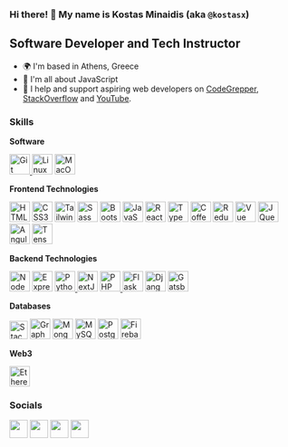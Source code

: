 ### Hi there! 👋 My name is Kostas Minaidis (aka `@kostasx`)

Software Developer and Tech Instructor
--------------------------------------

* 🌍  I'm based in Athens, Greece
* 🧠  I'm all about JavaScript
* 🫶  I help and support aspiring web developers on [CodeGrepper](https://www.grepper.com/profile/kostas-minaidis), [StackOverflow](https://stackoverflow.com/users/4861760/kostas-minaidis) and [YouTube](https://www.youtube.com/@kostas_x).

### Skills

<p><strong>Software</strong></p>

<p align="left">
  <!-- Git -->
  <a href="https://git-scm.com/" target="_blank" rel="noreferrer"><img
      src="https://raw.githubusercontent.com/danielcranney/readme-generator/main/public/icons/skills/git-colored.svg"
      width="36" height="36" alt="Git" />
  </a>
  <!-- Linux -->
  <a href="https://www.linux.org" target="_blank" rel="noreferrer"><img
      src="https://raw.githubusercontent.com/danielcranney/readme-generator/main/public/icons/skills/linux-colored.svg"
      width="36" height="36" alt="Linux" /></a>
  <!-- MacOS -->
  <a href="https://apple.com" target="_blank" rel="noreferrer"><img
      src="https://raw.githubusercontent.com/danielcranney/readme-generator/main/public/icons/skills/macos-colored.svg"
      width="36" height="36" alt="MacOS" /></a>
</p>

<p><strong>Frontend Technologies</strong></p>

<p align="left">
  <a href="https://developer.mozilla.org/en-US/docs/Glossary/HTML5" target="_blank" rel="noreferrer"><img
      src="https://raw.githubusercontent.com/danielcranney/readme-generator/main/public/icons/skills/html5-colored.svg"
      width="36" height="36" alt="HTML5" /></a>
  <a href="https://www.w3.org/TR/CSS/#css" target="_blank" rel="noreferrer"><img
      src="https://raw.githubusercontent.com/danielcranney/readme-generator/main/public/icons/skills/css3-colored.svg"
      width="36" height="36" alt="CSS3" /></a>
  <a href="https://tailwindcss.com/" target="_blank" rel="noreferrer"><img
      src="https://raw.githubusercontent.com/danielcranney/readme-generator/main/public/icons/skills/tailwindcss-colored.svg"
      width="36" height="36" alt="TailwindCSS" /></a>
  <a href="https://sass-lang.com/" target="_blank" rel="noreferrer"><img
      src="https://raw.githubusercontent.com/danielcranney/readme-generator/main/public/icons/skills/sass-colored.svg"
      width="36" height="36" alt="Sass" /></a>
  <a href="https://getbootstrap.com/" target="_blank" rel="noreferrer"><img
      src="https://raw.githubusercontent.com/danielcranney/readme-generator/main/public/icons/skills/bootstrap-colored.svg"
      width="36" height="36" alt="Bootstrap" /></a>
  <a href="https://developer.mozilla.org/en-US/docs/Web/JavaScript" target="_blank" rel="noreferrer"><img
      src="https://raw.githubusercontent.com/danielcranney/readme-generator/main/public/icons/skills/javascript-colored.svg"
      width="36" height="36" alt="JavaScript" /></a>
  <a href="https://reactjs.org/" target="_blank" rel="noreferrer"><img
      src="https://raw.githubusercontent.com/danielcranney/readme-generator/main/public/icons/skills/react-colored.svg"
      width="36" height="36" alt="React" /></a>
  <a href="https://www.typescriptlang.org/" target="_blank" rel="noreferrer"><img
      src="https://raw.githubusercontent.com/danielcranney/readme-generator/main/public/icons/skills/typescript-colored.svg"
      width="36" height="36" alt="TypeScript" /></a>
  <a href="https://coffeescript.org/" target="_blank" rel="noreferrer"><img
      src="https://raw.githubusercontent.com/danielcranney/readme-generator/main/public/icons/skills/coffeescript-colored.svg"
      width="36" height="36" alt="Coffeescript" /></a>
  <a href="https://redux.js.org/" target="_blank" rel="noreferrer"><img
      src="https://raw.githubusercontent.com/danielcranney/readme-generator/main/public/icons/skills/redux-colored.svg"
      width="36" height="36" alt="Redux" /></a>
  <a href="https://vuejs.org/" target="_blank" rel="noreferrer"><img
      src="https://raw.githubusercontent.com/danielcranney/readme-generator/main/public/icons/skills/vuejs-colored.svg"
      width="36" height="36" alt="Vue" /></a>
  <a href="https://jquery.com/" target="_blank" rel="noreferrer"><img
      src="https://raw.githubusercontent.com/danielcranney/readme-generator/main/public/icons/skills/jquery-colored.svg"
      width="36" height="36" alt="JQuery" /></a>
  <a href="https://angular.io/" target="_blank" rel="noreferrer"><img
      src="https://raw.githubusercontent.com/danielcranney/readme-generator/main/public/icons/skills/angularjs-colored.svg"
      width="36" height="36" alt="Angular" /></a>
  <a href="https://www.tensorflow.org/" target="_blank" rel="noreferrer"><img
      src="https://raw.githubusercontent.com/danielcranney/readme-generator/main/public/icons/skills/tensorflow-colored.svg"
      width="36" height="36" alt="TensorFlow" /></a>
</p>

<p><strong>Backend Technologies</strong></p>

<p align="left">
  <a href="https://nodejs.org/en/" target="_blank" rel="noreferrer"><img
      src="https://raw.githubusercontent.com/danielcranney/readme-generator/main/public/icons/skills/nodejs-colored.svg"
      width="36" height="36" alt="NodeJS" /></a>
  <a href="https://expressjs.com/" target="_blank" rel="noreferrer"><img
      src="https://raw.githubusercontent.com/danielcranney/readme-generator/main/public/icons/skills/express-colored.svg"
      width="36" height="36" alt="Express" /></a>
  <a href="https://www.python.org/" target="_blank" rel="noreferrer"><img
      src="https://raw.githubusercontent.com/danielcranney/readme-generator/main/public/icons/skills/python-colored.svg"
      width="36" height="36" alt="Python" />
  </a>
  <a href="https://nextjs.org/docs" target="_blank" rel="noreferrer"><img
      src="https://raw.githubusercontent.com/danielcranney/readme-generator/main/public/icons/skills/nextjs-colored.svg"
      width="36" height="36" alt="NextJs" /></a>
  <a href="https://www.php.net/" target="_blank" rel="noreferrer"><img
      src="https://raw.githubusercontent.com/danielcranney/readme-generator/main/public/icons/skills/php-colored.svg"
      width="36" height="36" alt="PHP" />
  </a>
  <a href="https://flask.palletsprojects.com/en/2.0.x/" target="_blank" rel="noreferrer"><img
      src="https://raw.githubusercontent.com/danielcranney/readme-generator/main/public/icons/skills/flask-colored.svg"
      width="36" height="36" alt="Flask" /></a>
  <a href="https://www.djangoproject.com/" target="_blank" rel="noreferrer"><img
      src="https://raw.githubusercontent.com/danielcranney/readme-generator/main/public/icons/skills/django-colored.svg"
      width="36" height="36" alt="Django" /></a>
  <a href="https://www.gatsbyjs.com/" target="_blank" rel="noreferrer"><img
      src="https://raw.githubusercontent.com/danielcranney/readme-generator/main/public/icons/skills/gatsby-colored.svg"
      width="36" height="36" alt="Gatsby" /></a>
</p>

<p><strong>Databases</strong></p>

<p align="left">

  <a href="https://https://stackoverflow.com/users/4861760/" target="_blank" rel="noreferrer"><img 
     src="https://raw.githubusercontent.com/danielcranney/readme-generator/main/public/icons/socials/stackoverflow.svg"
     width="32" height="32" alt="StackOverflow" /></a>
  <a href="https://graphql.org/" target="_blank" rel="noreferrer"><img
      src="https://raw.githubusercontent.com/danielcranney/readme-generator/main/public/icons/skills/graphql-colored.svg"
      width="36" height="36" alt="GraphQL" /></a>
  <a href="https://www.mongodb.com/" target="_blank" rel="noreferrer"><img
      src="https://raw.githubusercontent.com/danielcranney/readme-generator/main/public/icons/skills/mongodb-colored.svg"
      width="36" height="36" alt="MongoDB" /></a>
  <a href="https://www.mysql.com/" target="_blank" rel="noreferrer"><img
      src="https://raw.githubusercontent.com/danielcranney/readme-generator/main/public/icons/skills/mysql-colored.svg"
      width="36" height="36" alt="MySQL" /></a>
  <a href="https://www.postgresql.org/" target="_blank" rel="noreferrer"><img
      src="https://raw.githubusercontent.com/danielcranney/readme-generator/main/public/icons/skills/postgresql-colored.svg"
      width="36" height="36" alt="PostgreSQL" /></a>
  <a href="https://firebase.google.com/" target="_blank" rel="noreferrer"><img
      src="https://raw.githubusercontent.com/danielcranney/readme-generator/main/public/icons/skills/firebase-colored.svg"
      width="36" height="36" alt="Firebase" /></a>

</p>

<p><strong>Web3</strong></p>

<p align="left">
  <!-- Ethereum -->
  <a href="https://ethereum.org/en/" target="_blank" rel="noreferrer"><img
      src="https://raw.githubusercontent.com/danielcranney/readme-generator/main/public/icons/skills/ethereum-colored.svg"
      width="36" height="36" alt="Ethereum" /></a>
</p>

### Socials

<p align="left"> 
  <a href="https://www.github.com/kostasx" target="_blank" rel="noreferrer"><img
      src="https://raw.githubusercontent.com/danielcranney/readme-generator/main/public/icons/socials/github-dark.svg"
      width="32" height="32" /></a> 
  <a href="https://www.linkedin.com/in/kostas-minaidis/" target="_blank"
    rel="noreferrer"><img
      src="https://raw.githubusercontent.com/danielcranney/readme-generator/main/public/icons/socials/linkedin.svg"
      width="32" height="32" /></a> 
  <a href="https://www.twitter.com/kostas_mns" target="_blank" rel="noreferrer"><img
      src="https://raw.githubusercontent.com/danielcranney/readme-generator/main/public/icons/socials/twitter.svg"
      width="32" height="32" /></a> 
  <a href="https://www.youtube.com/@kostas_x" target="_blank"
    rel="noreferrer"><img
      src="https://raw.githubusercontent.com/danielcranney/readme-generator/main/public/icons/socials/youtube.svg"
      width="32" height="32" /></a> 
</p>
